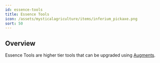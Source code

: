 ```yaml
---
id: essence-tools
title: Essence Tools
icon: /assets/mysticalagriculture/items/inferium_pickaxe.png
sort: 50
---
```


## Overview

Essence Tools are higher tier tools that can be upgraded using [Augments](augments.md).
